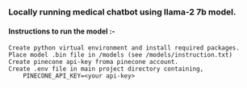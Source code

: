 ### Locally running medical chatbot using llama-2 7b model.

#### Instructions to run the model :-
    Create python virtual environment and install required packages.
    Place model .bin file in /models (see /models/instruction.txt)
    Create pinecone api-key froma pinecone account.
    Create .env file in main project directory containing,
        PINECONE_API_KEY=<your api-key>
